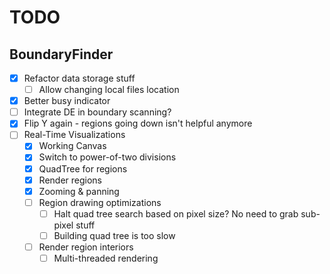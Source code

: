 # TODO

## BoundaryFinder

- [x] Refactor data storage stuff
  - [ ] Allow changing local files location 
- [x] Better busy indicator
- [ ] Integrate DE in boundary scanning?
- [x] Flip Y again - regions going down isn't helpful anymore
- [ ] Real-Time Visualizations
  - [x] Working Canvas
  - [x] Switch to power-of-two divisions
  - [x] QuadTree for regions
  - [x] Render regions
  - [x] Zooming & panning
  - [ ] Region drawing optimizations
    - [ ] Halt quad tree search based on pixel size? No need to grab sub-pixel stuff
    - [ ] Building quad tree is too slow
  - [ ] Render region interiors
    - [ ] Multi-threaded rendering
